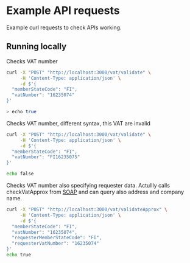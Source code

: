# Example API requests

Example curl requests to check APIs working.

## Running locally

Checks VAT number

```bash
curl -X "POST" "http://localhost:3000/vat/validate" \
     -H 'Content-Type: application/json' \
     -d $'{
  "memberStateCode": "FI",
  "vatNumber": "16235074"
}'

> echo true
```

Checks VAT number, different syntax, this VAT are invalid

```bash
curl -X "POST" "http://localhost:3000/vat/validate" \
     -H 'Content-Type: application/json' \
     -d $'{
  "memberStateCode": "FI",
  "vatNumber": "FI16235075"
}'

echo false
```

Checks VAT number also specifying requester data. Actullly calls checkVatApprox from [SOAP](http://ec.europa.eu/taxation_customs/vies/services/checkVatService?WSDL) and can query also address and company name.

```bash
curl -X "POST" "http://localhost:3000/vat/validateApprox" \
     -H 'Content-Type: application/json' \
     -d $'{
  "memberStateCode": "FI",
  "vatNumber": "16235074",
  "requesterMemberStateCode": "FI", 
  "requesterVatNumber": "16235074"
}'
echo true
```
